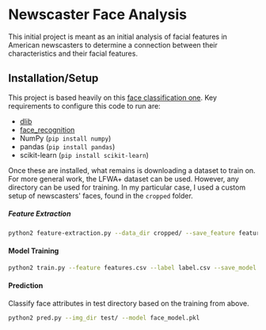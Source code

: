 # Newscaster Face Analysis
This initial project is meant as an initial analysis of facial features in American newscasters to determine a connection between their characteristics and their facial features.

## Installation/Setup
This project is based heavily on this [face classification one](https://github.com/wondonghyeon/face-classification). Key requirements to configure this code to run are:
  * [dlib](https://gist.github.com/ageitgey/629d75c1baac34dfa5ca2a1928a7aeaf)
  * [face_recognition](https://github.com/ageitgey/face_recognition/)
  * NumPy (```pip install numpy```)
  * pandas (`pip install pandas`)
  * scikit-learn (`pip install scikit-learn`)
  
  Once these are installed, what remains is downloading a dataset to train on. For more general work, the LFWA+ dataset can be used. However, any directory can be used for training. In my particular case, I used a custom setup of newscasters' faces, found in the `cropped` folder.

##### Feature Extraction
```bash
python2 feature-extraction.py --data_dir cropped/ --save_feature feature.csv --save_label label.csv
```
  
#### Model Training
```bash
python2 train.py --feature features.csv --label label.csv --save_model face_model.pkl
```

#### Prediction
Classify face attributes in test directory based on the training from above.
```bash
python2 pred.py --img_dir test/ --model face_model.pkl
